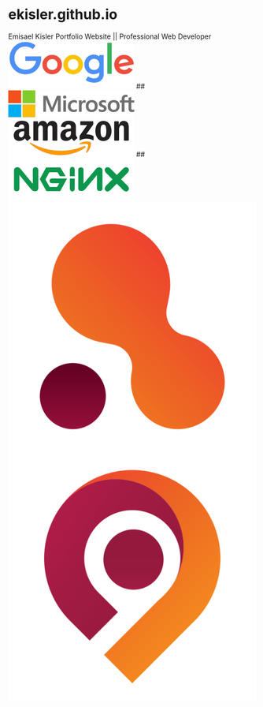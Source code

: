 # ekisler.github.io
Emisael Kisler Portfolio Website ||
Professional Web Developer
![Screenshot](./assets/img/logo/google.png)
##![Screenshot](./assets/img/logo/microsoft.png)
![Screenshot](./assets/img/logo/amazon.png)
##![Screenshot](./assets/img/logo/nginx.png)
![Screenshot](./assets/img/logo/company_1.svg)
![Screenshot](./assets/img/logo/company_2.svg)


